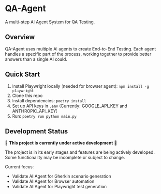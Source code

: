# QA-Agent

A multi-step AI Agent System for QA Testing.

## Overview

QA-Agent uses multiple AI agents to create End-to-End Testing. Each agent handles a specific part of the process, working together to provide better answers than a single AI could.

## Quick Start

1. Install Playwright locally (needed for browser agent): `npm install -g playwright`
2. Clone this repo
3. Install dependencies: `poetry install`
4. Set up API keys in `.env` (Currently: GOOGLE_API_KEY and ANTHROPIC_API_KEY)
5. Run: `poetry run python main.py`

## Development Status

🚧 **This project is currently under active development** 🚧

The project is in its early stages and features are being actively developed. Some functionality may be incomplete or subject to change.

Current focus:
- Validate AI Agent for Gherkin scenario generation
- Validate AI Agent for Browser automation
- Validate AI Agent for Playwright test generation
